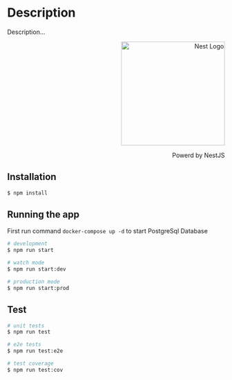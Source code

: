 # Description

Description...

<p align="right">
  <a href="http://nestjs.com/" target="blank"><img src="https://nestjs.com/img/logo_text.svg" width="240" alt="Nest Logo" /></a>
  <p align="right">Powerd by NestJS</p>
</p>

## Installation

```bash
$ npm install
```

## Running the app

First run command `docker-compose up -d` to start PostgreSql Database

```bash
# development
$ npm run start

# watch mode
$ npm run start:dev

# production mode
$ npm run start:prod
```

## Test

```bash
# unit tests
$ npm run test

# e2e tests
$ npm run test:e2e

# test coverage
$ npm run test:cov
```
